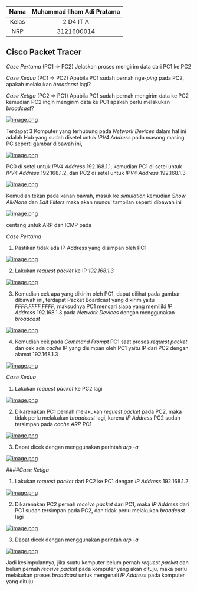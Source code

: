| Nama | Muhammad Ilham Adi Pratama |
|:----:|:--------------------------:|
|Kelas | 2 D4 IT A                  |
| NRP  | 3121600014                 |

## Cisco Packet Tracer

_Case Pertama_ (PC1 => PC2)
Jelaskan proses mengirim data dari PC1 ke PC2

_Case Kedua_ (PC1 => PC2)
Apabila PC1 sudah pernah nge-_ping_ pada PC2, apakah melakukan _broadcast_ lagi?

_Case Ketiga_ (PC2 => PC1)
Apabila PC1 sudah pernah mengirim data ke PC2 kemudian PC2 ingin mengirim data ke PC1 apakah perlu melakukan _broadcast_?

[![image.png](https://i.postimg.cc/PJhykVRD/image.png)](https://postimg.cc/34SmX17r)

Terdapat 3 Komputer yang terhubung pada _Network Devices_ dalam hal ini adalah Hub yang sudah disetel untuk _IPV4 Address_ pada masong masing PC seperti gambar dibawah ini,

[![image.png](https://i.postimg.cc/NfZy92QJ/image.png)](https://postimg.cc/MvbZgTMV)

PC0 di setel untuk _IPV4 Address_ 192.168.1.1, kemudian PC1 di setel untuk _IPV4 Address_ 192.168.1.2, dan PC2 di setel untuk _IPV4 Address_ 192.168.1.3

[![image.png](https://i.postimg.cc/jSGkFctH/image.png)](https://postimg.cc/hX1rJ9Jv)

Kemudian tekan pada kanan bawah, masuk ke _simulation_ kemudian _Show All/None_ dan _Edit Filters_ maka akan muncul tampilan seperti dibawah ini

[![image.png](https://i.postimg.cc/DZm5gpMd/image.png)](https://postimg.cc/Fd5jFpm7)

centang untuk ARP dan ICMP pada 

_Case Pertama_

1. Pastikan tidak ada IP Address yang disimpan oleh PC1

[![image.png](https://i.postimg.cc/HWRXkpcz/image.png)](https://postimg.cc/Thjpkvc5)

2. Lakukan _request packet_ ke IP _192.168.1.3_

[![image.png](https://i.postimg.cc/ry1tG7fC/image.png)](https://postimg.cc/Wt43TYLh)

3. Kemudian cek apa yang dikirim oleh PC1, dapat dilihat pada gambar dibawah ini, terdapat Packet Boardcast yang dikirim yaitu _FFFF.FFFF.FFFF_, maksudnya PC1 mencari siapa yang memiliki _IP Address_ 192.168.1.3 pada _Network Devices_ dengan menggunakan _broadcast_

[![image.png](https://i.postimg.cc/3xVRQZLx/image.png)](https://postimg.cc/w15HhD8C)

4. Kemudian cek pada _Command Prompt_ PC1 saat proses _request packet_ dan cek ada _cache_ IP yang disimpan oleh PC1 yaitu IP dari PC2 dengan alamat 192.168.1.3 

[![image.png](https://i.postimg.cc/SsMdyV7Q/image.png)](https://postimg.cc/47XVP6Sj)

_Case Kedua_

1. Lakukan _request packet_ ke PC2 lagi

[![image.png](https://i.postimg.cc/hGsGwq7V/image.png)](https://postimg.cc/t11yZwkg)

2. Dikarenakan PC1 pernah melakukan _request packet_ pada PC2, maka tidak perlu melakukan _broadcast_ lagi, karena _IP Address_ PC2 sudah tersimpan pada _cache ARP_ PC1

[![image.png](https://i.postimg.cc/Hk0R4Yf4/image.png)](https://postimg.cc/qNR1pTBz)

3. Dapat dicek dengan menggunakan perintah _arp -a_

[![image.png](https://i.postimg.cc/rwxbq1c9/image.png)](https://postimg.cc/WdpSnJdD)

####_Case Ketiga_

1. Lakukan _request packet_ dari PC2 ke PC1 dengan _IP Address_ 192.168.1.2

[![image.png](https://i.postimg.cc/5NTrLPnJ/image.png)](https://postimg.cc/CzCJVs3r)

2. Dikarenakan PC2 pernah _receive packet_ dari PC1, maka _IP Address_ dari PC1 sudah tersimpan pada PC2, dan tidak perlu melakukan _broadcast_ lagi

[![image.png](https://i.postimg.cc/W37R7Mtn/image.png)](https://postimg.cc/S2jtSY62)

3. Dapat dicek dengan menggunakan perintah _arp -a_

[![image.png](https://i.postimg.cc/N0k9Rz8P/image.png)](https://postimg.cc/HJjkg3hQ)

Jadi kesimpulannya, jika suatu komputer belum pernah _request packet_ dan belum pernah _receive packet_ pada komputer yang akan dituju, maka perlu melakukan proses _broadcast_ untuk mengenali _IP Address_ pada komputer yang dituju